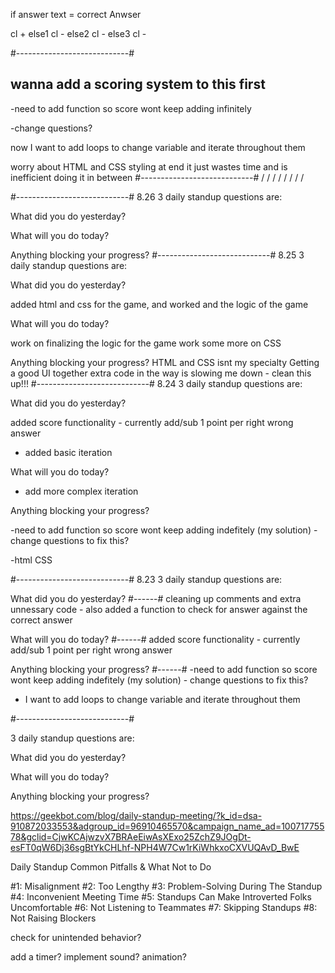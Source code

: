 if answer text = correct Anwser

cl +
else1
cl -
else2
cl -
else3
cl -

#----------------------------#

## wanna add a scoring system to this first

-need to add function so score wont keep adding infinitely

-change questions?

now I want to add loops to change variable and iterate throughout them

worry about HTML and CSS styling at end it just wastes time and is inefficient doing it in between
#----------------------------#
/
/
/
/
/
/
/
/

#----------------------------#
8.26
3 daily standup questions are:

What did you do yesterday?

What will you do today?

Anything blocking your progress?
#----------------------------#
8.25
3 daily standup questions are:

What did you do yesterday?

added html and css for the game,
and worked and the logic of the game

What will you do today?

work on finalizing the logic for the game
work some more on CSS

<!-- for me!!!! -->
<!-- scoring function of the game -->
<!-- reset function & winning conditons also check over the rubric -->

Anything blocking your progress?
HTML and CSS isnt my specialty
Getting a good UI together
extra code in the way is slowing me down - clean this up!!!
#----------------------------#
8.24
3 daily standup questions are:

What did you do yesterday?

added score functionality - currently add/sub 1 point per right wrong answer

- added basic iteration

What will you do today?

- add more complex iteration

Anything blocking your progress?

-need to add function so score wont keep adding indefitely (my solution) - change questions to fix this?

-html CSS

#----------------------------#
8.23
3 daily standup questions are:

What did you do yesterday?
#------#
cleaning up comments and extra unnessary code - also added a function to check for answer against the correct answer

What will you do today?
#------#
added score functionality - currently add/sub 1 point per right wrong answer

Anything blocking your progress?
#------#
-need to add function so score wont keep adding indefitely (my solution) - change questions to fix this?

- I want to add loops to change variable and iterate throughout them

#----------------------------#

3 daily standup questions are:

What did you do yesterday?

What will you do today?

Anything blocking your progress?

https://geekbot.com/blog/daily-standup-meeting/?k_id=dsa-910872033553&adgroup_id=96910465570&campaign_name_ad=10071775578&gclid=CjwKCAjwzvX7BRAeEiwAsXExo25ZchZ9JOgDt-esFT0qW6Dj36sgBtYkCHLhf-NPH4W7Cw1rKiWhkxoCXVUQAvD_BwE

Daily Standup Common Pitfalls & What Not to Do

#1: Misalignment
#2: Too Lengthy
#3: Problem-Solving During The Standup
#4: Inconvenient Meeting Time
#5: Standups Can Make Introverted Folks Uncomfortable
#6: Not Listening to Teammates
#7: Skipping Standups
#8: Not Raising Blockers

<!-- ideas -->

check for unintended behavior?

<!-- save for end -->

add a timer?
implement sound?
animation?

